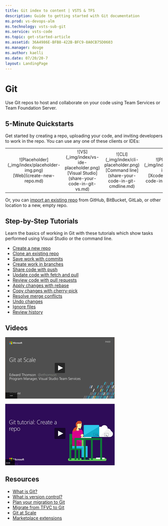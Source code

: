 ```yaml
---
title: Git index to content | VSTS & TFS    
description: Guide to getting started with Git documentation  
ms.prod: vs-devops-alm
ms.technology: vsts-sub-git 
ms.service: vsts-code  
ms.topic: get-started-article  
ms.assetid: 36A4986E-BFB8-422B-BFC9-8A0CB75D0603    
ms.manager: douge
ms.author: kaelli
ms.date: 07/20/20-7
layout: LandingPage
---
```


# Git

Use Git repos to host and collaborate on your code using Team Services or Team Foundation Server.  

## 5-Minute Quickstarts 

Get started by creating a repo, uploading your code, and inviting developers to work in the repo. You can use any one of these clients or IDEs: 

<!--- All images are Placeholder --> 

<table>
<tr valign="middle" align="center">
<td>![Placeholder](_img/index/placeholder-img.png)<br/>[Web](create-new-repo.md)</td>
<td>![VS](_img/index/vs-ide-placeholder.png)<br/>[Visual Studio](share-your-code-in-git-vs.md)</td>
<td>![CLI](_img/index/cli-placeholder.png)<br/>
[Command line](share-your-code-in-git-cmdline.md)</td>
<td>![Placeholder](_img/index/placeholder-img.png)<br/>[Xcode](share-your-code-in-git-xcode.md)</td>
<td>![Placeholder](_img/index/placeholder-img.png)<br/>[Eclipse](share-your-code-in-git-eclipse.md)
</td>
</tr>
</table>    


Or, you can [import an existing repo](import-git-repository.md) from GitHub, BitBucket, GitLab, or other location to a new, empty repo. 

## Step-by-Step Tutorials  

Learn the basics of working in Git with these tutorials which show tasks performed using Visual Studio or the command line.  

- [Create a new repo](tutorial/creatingrepo.md)  
- [Clone an existing repo](tutorial/clone.md)  
- [Save work with commits](tutorial/commits.md)  
- [Create work in branches](tutorial/branches.md)  
- [Share code with push](tutorial/pushing.md)  
- [Update code with fetch and pull](tutorial/pulling.md)  
- [Review code with pull requests](tutorial/pullrequest.md)  
- [Apply changes with rebase](tutorial/rebase.md)  
- [Copy changes with cherry-pick](tutorial/cherry-pick.md)  
- [Resolve merge conflicts](tutorial/merging.md)  
- [Undo changes](tutorial/undo.md)  
- [Ignore files](tutorial/ignore-files.md)  
- [Review history](tutorial/history.md)  


## Videos 
 
[![Git at scale video](_img/index/git-at-scale-video-img.png)](https://channel9.msdn.com/Events/Build/20-7/P4-0-/player)  

[![Creating a repo video](_img/index/create-a-git-repo-video-img.png)](https://channel9.msdn.com/series/Team-Services-Git-Tutorial/Git-Tutorial-Create-a-Git-repo-in-Visual-Studio-20-5/player)



## Resources 

- [What is Git?](https://www.visualstudio.com/learn/what-is-git/)  
- [What is version control?](https://www.visualstudio.com/learn/what-is-version-control/)  
- [Plan your migration to Git](https://www.visualstudio.com/learn/centralized-to-git/)  
- [Migrate from TFVC to Git](https://www.visualstudio.com/learn/migrate-from-tfvc-to-git/)  
- [Git at Scale](https://www.visualstudio.com/learn/git-at-scale/)   
- [Marketplace extensions](https://marketplace.visualstudio.com/search?target=VSTS&category=Code&sortBy=Downloads)